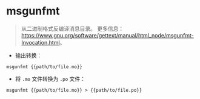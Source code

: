 # msgunfmt

> 从二进制格式反编译消息目录。
> 更多信息：<https://www.gnu.org/software/gettext/manual/html_node/msgunfmt-Invocation.html>。

- 输出转换：

`msgunfmt {{path/to/file.mo}}`

- 将 `.mo` 文件转换为 `.po` 文件：

`msgunfmt {{path/to/file.mo}} > {{path/to/file.po}}`